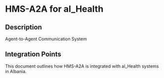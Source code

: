 # HMS-A2A for al_Health

## Description

Agent-to-Agent Communication System

## Integration Points

This document outlines how HMS-A2A is integrated with al_Health systems in Albania.
